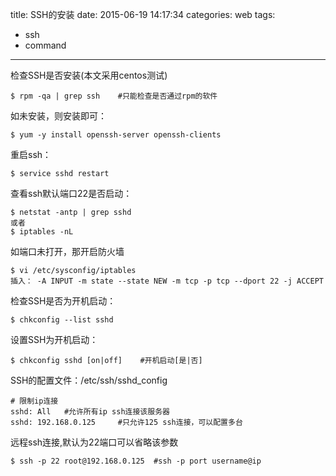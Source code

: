 title: SSH的安装
date: 2015-06-19 14:17:34
categories: web
tags:
  - ssh
  - command
---

检查SSH是否安装(本文采用centos测试)

	$ rpm -qa | grep ssh 	#只能检查是否通过rpm的软件

如未安装，则安装即可：

	$ yum -y install openssh-server openssh-clients

重启ssh：
	
	$ service sshd restart

查看ssh默认端口22是否启动：

	$ netstat -antp | grep sshd 
	或者
	$ iptables -nL 

如端口未打开，那开启防火墙

	$ vi /etc/sysconfig/iptables
	插入： -A INPUT -m state --state NEW -m tcp -p tcp --dport 22 -j ACCEPT

检查SSH是否为开机启动：
	
	$ chkconfig --list sshd

设置SSH为开机启动：

	$ chkconfig sshd [on|off]    #开机启动[是|否]

SSH的配置文件：/etc/ssh/sshd_config

	# 限制ip连接
	sshd: All 	#允许所有ip ssh连接该服务器
	sshd: 192.168.0.125		#只允许125 ssh连接，可以配置多台

远程ssh连接,默认为22端口可以省略该参数
	
	$ ssh -p 22 root@192.168.0.125	#ssh -p port username@ip
